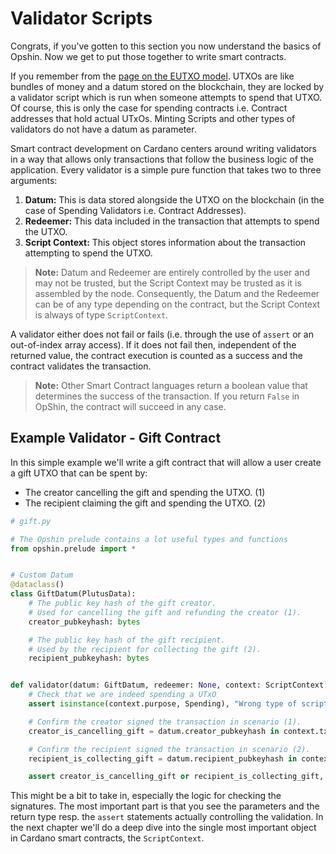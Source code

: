 # Validator Scripts

Congrats, if you've gotten to this section you now understand the basics of Opshin.
Now we get to put those together to write smart contracts.

If you remember from the [page on the EUTXO model](../eutxo_crash_course.md).
UTXOs are like bundles of money and a datum stored on the blockchain, they are locked by a validator script which is run when someone attempts to spend that UTXO.
Of course, this is only the case for spending contracts i.e. Contract addresses that hold actual UTxOs.
Minting Scripts and other types of validators do not have a datum as parameter.

Smart contract development on Cardano centers around writing validators in a way that allows only transactions that follow the business logic of the application.
Every validator is a simple pure function that takes two to three arguments:

1. **Datum:** This is data stored alongside the UTXO on the blockchain (in the case of Spending Validators i.e. Contract Addresses).
2. **Redeemer:** This data included in the transaction that attempts to spend the UTXO.
3. **Script Context:** This object stores information about the transaction attempting to spend the UTXO.

>**Note:**
> Datum and Redeemer are entirely controlled by the user and may not be trusted, but the Script Context may be trusted as it is assembled by the node.
> Consequently, the Datum and the Redeemer can be of any type
> depending on the contract, but the Script Context is always of type `ScriptContext`.

A validator either does not fail or fails (i.e. through the use of `assert` or an out-of-index array access).
If it does not fail then, independent of the returned value, the contract execution is counted as a success
and the contract validates the transaction.

> **Note:** Other Smart Contract languages return a boolean value that determines the success of the transaction.
> If you return `False` in OpShin, the contract will succeed in any case.



## Example Validator - Gift Contract

In this simple example we'll write a gift contract that will allow a user create a gift UTXO that can be spent by:

- The creator cancelling the gift and spending the UTXO. (1)
- The recipient claiming the gift and spending the UTXO. (2)

```python
# gift.py

# The Opshin prelude contains a lot useful types and functions 
from opshin.prelude import *


# Custom Datum
@dataclass()
class GiftDatum(PlutusData):
    # The public key hash of the gift creator.
    # Used for cancelling the gift and refunding the creator (1).
    creator_pubkeyhash: bytes

    # The public key hash of the gift recipient.
    # Used by the recipient for collecting the gift (2).
    recipient_pubkeyhash: bytes


def validator(datum: GiftDatum, redeemer: None, context: ScriptContext) -> None:
    # Check that we are indeed spending a UTxO
    assert isinstance(context.purpose, Spending), "Wrong type of script invocation"

    # Confirm the creator signed the transaction in scenario (1).
    creator_is_cancelling_gift = datum.creator_pubkeyhash in context.tx_info.signatories

    # Confirm the recipient signed the transaction in scenario (2).
    recipient_is_collecting_gift = datum.recipient_pubkeyhash in context.tx_info.signatories

    assert creator_is_cancelling_gift or recipient_is_collecting_gift, "Required signature missing"
```

This might be a bit to take in, especially the logic for checking the signatures.
The most important part is that you see the parameters and the return type resp. the `assert` statements actually controlling the validation.
In the next chapter we'll do a deep dive into the single most important object in Cardano smart contracts, the `ScriptContext`.
